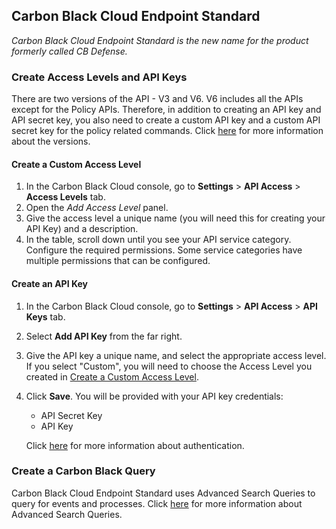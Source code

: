 ## Carbon Black Cloud Endpoint Standard

*Carbon Black Cloud Endpoint Standard is the new name for the product formerly called CB Defense.*

### Create Access Levels and API Keys

There are two versions of the API - V3 and V6. V6 includes all the APIs except for the Policy APIs. Therefore, in addition to creating an API key and API secret key, you also need to create a custom API key and a custom API secret key for the policy related commands.
Click [here](https://developer.carbonblack.com/reference/carbon-black-cloud/cb-defense/latest/rest-api) for more information about the versions.

#### Create a Custom Access Level

1. In the Carbon Black Cloud console, go to **Settings** > **API Access** > **Access Levels** tab.
2. Open the *Add Access Level* panel. 
2. Give the access level a unique name (you will need this for creating your API Key) and a description.
3. In the table, scroll down until you see your API service category. Configure the required permissions. Some service categories have multiple
   permissions that can be configured.

#### Create an API Key

1. In the Carbon Black Cloud console, go to **Settings** > **API Access** > **API Keys** tab.
2. Select **Add API Key** from the far right.
3. Give the API key a unique name, and select the appropriate access level. If you select
   "Custom", you will need to choose the Access Level you created in [Create a Custom Access Level](#create-a-custom-access-level).
4. Click **Save**. You will be provided with your API key credentials:
   - API Secret Key
   - API Key
 
   Click [here](https://developer.carbonblack.com/reference/carbon-black-cloud/authentication) for more information about authentication.

### Create a Carbon Black Query

Carbon Black Cloud Endpoint Standard uses Advanced Search Queries to query for events and processes. Click [here](https://developer.carbonblack.com/resources/query_overview.pdf) for more information
about Advanced Search Queries.
